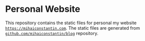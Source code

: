 # Personal Website

This repository contains the static files for personal my website
[`https://mihaiconstantin.com`](https://mihaiconstantin.com). The static files
are generated from
[`github.com/mihaiconstantin/blog`](https://github.com/mihaiconstantin/blog)
repository.
